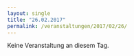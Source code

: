 ```yaml
---
layout: single
title: "26.02.2017"
permalink: /veranstaltungen/2017/02/26/
---
```


Keine Veranstaltung an diesem Tag.
